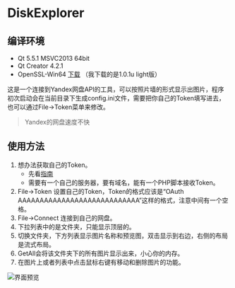 # DiskExplorer

## 编译环境
* Qt 5.5.1 MSVC2013 64bit
* Qt Creator 4.2.1
* OpenSSL-Win64 [下载](https://slproweb.com/products/Win32OpenSSL.html) （我下载的是1.0.1u light版）

这是一个连接到Yandex网盘API的工具，可以按照片墙的形式显示出图片，程序初次启动会在当前目录下生成config.ini文件，需要把你自己的Token填写进去，也可以通过File->Token菜单来修改。
> Yandex的网盘速度不快

## 使用方法
1. 想办法获取自己的Token。
    * 先看[指南](https://tech.yandex.com/oauth/doc/dg/reference/web-client-docpage/)
    * 需要有一个自己的服务器，要有域名，能有一个PHP脚本接收Token。
1. File->Token 设置自己的Token，Token的格式应该是“OAuth AAAAAAAAAAAAAAAAAAAAAAAAAAAA”这样的格式，注意中间有一个空格。
1. File->Connect 连接到自己的网盘。
1. 下拉列表中的是文件夹，只能显示顶层的。
1. 切换文件夹，下方列表显示图片名称和预览图，双击显示到右边，右侧的布局是流式布局。
1. GetAll会将该文件夹下的所有图片显示出来，小心你的内存。
1. 在图片上或者列表中点击鼠标右键有移动和删除图片的功能。

 ![界面预览](http://onmdsye1w.bkt.clouddn.com/preview.png)
